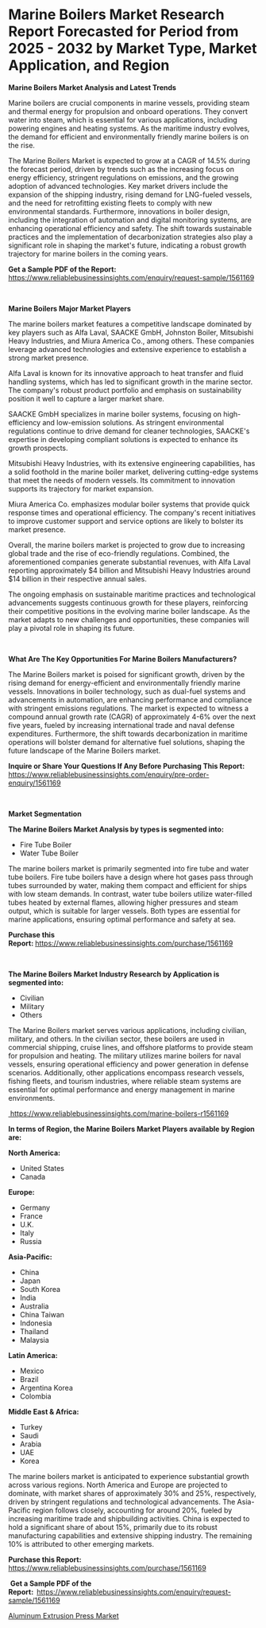 <p><h1>Marine Boilers Market Research Report Forecasted for Period from 2025 -  2032 by Market Type, Market Application, and Region</h1></p><p><strong>Marine Boilers Market Analysis and Latest Trends</strong></p>
<p><p>Marine boilers are crucial components in marine vessels, providing steam and thermal energy for propulsion and onboard operations. They convert water into steam, which is essential for various applications, including powering engines and heating systems. As the maritime industry evolves, the demand for efficient and environmentally friendly marine boilers is on the rise.</p><p>The Marine Boilers Market is expected to grow at a CAGR of 14.5% during the forecast period, driven by trends such as the increasing focus on energy efficiency, stringent regulations on emissions, and the growing adoption of advanced technologies. Key market drivers include the expansion of the shipping industry, rising demand for LNG-fueled vessels, and the need for retrofitting existing fleets to comply with new environmental standards. Furthermore, innovations in boiler design, including the integration of automation and digital monitoring systems, are enhancing operational efficiency and safety. The shift towards sustainable practices and the implementation of decarbonization strategies also play a significant role in shaping the market's future, indicating a robust growth trajectory for marine boilers in the coming years.</p></p>
<p><strong>Get a Sample PDF of the Report:&nbsp;</strong> <a href="https://www.reliablebusinessinsights.com/enquiry/request-sample/1561169?utm_campaign=2317&utm_medium=2&utm_source=Github&utm_content=ia&utm_term=16022025&utm_id=marine-boilers">https://www.reliablebusinessinsights.com/enquiry/request-sample/1561169</a></p>
<p>&nbsp;</p>
<p><strong>Marine Boilers Major Market Players</strong></p>
<p><p>The marine boilers market features a competitive landscape dominated by key players such as Alfa Laval, SAACKE GmbH, Johnston Boiler, Mitsubishi Heavy Industries, and Miura America Co., among others. These companies leverage advanced technologies and extensive experience to establish a strong market presence.</p><p>Alfa Laval is known for its innovative approach to heat transfer and fluid handling systems, which has led to significant growth in the marine sector. The company's robust product portfolio and emphasis on sustainability position it well to capture a larger market share.</p><p>SAACKE GmbH specializes in marine boiler systems, focusing on high-efficiency and low-emission solutions. As stringent environmental regulations continue to drive demand for cleaner technologies, SAACKE's expertise in developing compliant solutions is expected to enhance its growth prospects.</p><p>Mitsubishi Heavy Industries, with its extensive engineering capabilities, has a solid foothold in the marine boiler market, delivering cutting-edge systems that meet the needs of modern vessels. Its commitment to innovation supports its trajectory for market expansion.</p><p>Miura America Co. emphasizes modular boiler systems that provide quick response times and operational efficiency. The company's recent initiatives to improve customer support and service options are likely to bolster its market presence.</p><p>Overall, the marine boilers market is projected to grow due to increasing global trade and the rise of eco-friendly regulations. Combined, the aforementioned companies generate substantial revenues, with Alfa Laval reporting approximately $4 billion and Mitsubishi Heavy Industries around $14 billion in their respective annual sales.</p><p>The ongoing emphasis on sustainable maritime practices and technological advancements suggests continuous growth for these players, reinforcing their competitive positions in the evolving marine boiler landscape. As the market adapts to new challenges and opportunities, these companies will play a pivotal role in shaping its future.</p></p>
<p>&nbsp;</p>
<p><strong>What Are The Key Opportunities For Marine Boilers Manufacturers?</strong></p>
<p><p>The Marine Boilers market is poised for significant growth, driven by the rising demand for energy-efficient and environmentally friendly marine vessels. Innovations in boiler technology, such as dual-fuel systems and advancements in automation, are enhancing performance and compliance with stringent emissions regulations. The market is expected to witness a compound annual growth rate (CAGR) of approximately 4-6% over the next five years, fueled by increasing international trade and naval defense expenditures. Furthermore, the shift towards decarbonization in maritime operations will bolster demand for alternative fuel solutions, shaping the future landscape of the Marine Boilers market.</p></p>
<p><strong>Inquire or Share Your Questions If Any Before Purchasing This Report:</strong> <a href="https://www.reliablebusinessinsights.com/enquiry/pre-order-enquiry/1561169?utm_campaign=2317&utm_medium=2&utm_source=Github&utm_content=ia&utm_term=16022025&utm_id=marine-boilers">https://www.reliablebusinessinsights.com/enquiry/pre-order-enquiry/1561169</a></p>
<p>&nbsp;</p>
<p><strong>Market Segmentation</strong></p>
<p><strong>The Marine Boilers Market Analysis by types is segmented into:</strong></p>
<p><ul><li>Fire Tube Boiler</li><li>Water Tube Boiler</li></ul></p>
<p><p>The marine boilers market is primarily segmented into fire tube and water tube boilers. Fire tube boilers have a design where hot gases pass through tubes surrounded by water, making them compact and efficient for ships with low steam demands. In contrast, water tube boilers utilize water-filled tubes heated by external flames, allowing higher pressures and steam output, which is suitable for larger vessels. Both types are essential for marine applications, ensuring optimal performance and safety at sea.</p></p>
<p><strong>Purchase this Report:&nbsp;</strong><a href="https://www.reliablebusinessinsights.com/purchase/1561169?utm_campaign=2317&utm_medium=2&utm_source=Github&utm_content=ia&utm_term=16022025&utm_id=marine-boilers">https://www.reliablebusinessinsights.com/purchase/1561169</a></p>
<p>&nbsp;</p>
<p><strong>The Marine Boilers Market Industry Research by Application is segmented into:</strong></p>
<p><ul><li>Civilian</li><li>Military</li><li>Others</li></ul></p>
<p><p>The Marine Boilers market serves various applications, including civilian, military, and others. In the civilian sector, these boilers are used in commercial shipping, cruise lines, and offshore platforms to provide steam for propulsion and heating. The military utilizes marine boilers for naval vessels, ensuring operational efficiency and power generation in defense scenarios. Additionally, other applications encompass research vessels, fishing fleets, and tourism industries, where reliable steam systems are essential for optimal performance and energy management in marine environments.</p></p>
<p><a href="https://www.reliablebusinessinsights.com/marine-boilers-r1561169?utm_campaign=2317&utm_medium=2&utm_source=Github&utm_content=ia&utm_term=16022025&utm_id=marine-boilers">&nbsp;https://www.reliablebusinessinsights.com/marine-boilers-r1561169</a></p>
<p><strong>In terms of Region, the Marine Boilers Market Players available by Region are:</strong></p>
<p>
    <p> <strong> North America: </strong>
        <ul>
            <li>United States</li>
            <li>Canada</li>
        </ul>
        </p> 
    <p> <strong> Europe: </strong>
        <ul>
            <li>Germany</li>
            <li>France</li>
            <li>U.K.</li>
            <li>Italy</li>
            <li>Russia</li>
        </ul>
        </p> 
    <p> <strong> Asia-Pacific: </strong>
        <ul>
            <li>China</li>
            <li>Japan</li>
            <li>South Korea</li>
            <li>India</li>
            <li>Australia</li>
            <li>China Taiwan</li>
            <li>Indonesia</li>
            <li>Thailand</li>
            <li>Malaysia</li>
        </ul>
        </p> 
    <p> <strong> Latin America: </strong>
        <ul>
            <li>Mexico</li>
            <li>Brazil</li>
            <li>Argentina Korea</li>
            <li>Colombia</li>
        </ul>
        </p> 
    <p> <strong> Middle East & Africa: </strong>
        <ul>
            <li>Turkey</li>
            <li>Saudi</li>
            <li>Arabia</li>
            <li>UAE</li>
            <li>Korea</li>
        </ul>
    </p>
    </p>
<p><p>The marine boilers market is anticipated to experience substantial growth across various regions. North America and Europe are projected to dominate, with market shares of approximately 30% and 25%, respectively, driven by stringent regulations and technological advancements. The Asia-Pacific region follows closely, accounting for around 20%, fueled by increasing maritime trade and shipbuilding activities. China is expected to hold a significant share of about 15%, primarily due to its robust manufacturing capabilities and extensive shipping industry. The remaining 10% is attributed to other emerging markets.</p></p>
<p><strong>Purchase this Report: </strong><a href="https://www.reliablebusinessinsights.com/purchase/1561169?utm_campaign=2317&utm_medium=2&utm_source=Github&utm_content=ia&utm_term=16022025&utm_id=marine-boilers">https://www.reliablebusinessinsights.com/purchase/1561169</a></p>
<p>&nbsp;<strong>Get a Sample PDF of the Report:&nbsp;&nbsp;</strong><a href="https://www.reliablebusinessinsights.com/enquiry/request-sample/1561169?utm_campaign=2317&utm_medium=2&utm_source=Github&utm_content=ia&utm_term=16022025&utm_id=marine-boilers">https://www.reliablebusinessinsights.com/enquiry/request-sample/1561169</a></p>
<p><strong></strong></p>
<p><p><a href="https://github.com/osbornrdaflalo/Market-Research-Report-List-1/blob/main/aluminum-extrusion-press-market.md?utm_campaign=2317&utm_medium=2&utm_source=Github&utm_content=ia&utm_term=16022025&utm_id=marine-boilers">Aluminum Extrusion Press Market</a></p></p>